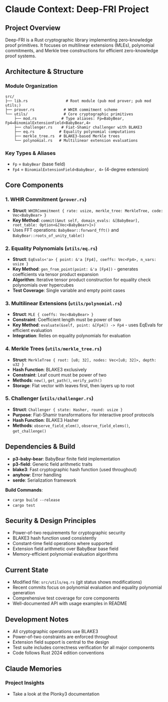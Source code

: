 # Claude Context: Deep-FRI Project

## Project Overview
Deep-FRI is a Rust cryptographic library implementing zero-knowledge proof primitives. It focuses on multilinear extensions (MLEs), polynomial commitments, and Merkle tree constructions for efficient zero-knowledge proof systems.

## Architecture & Structure

### Module Organization
```
src/
├── lib.rs                 # Root module (pub mod prover; pub mod utils;)
├── prover.rs             # WHIR commitment scheme
└── utils/                # Core cryptographic primitives
    ├── mod.rs           # Type aliases: Fp=BabyBear, Fp4=BinomialExtensionField<BabyBear,4>
    ├── challenger.rs    # Fiat-Shamir challenger with BLAKE3
    ├── eq.rs           # Equality polynomial computations
    ├── merkle_tree.rs  # BLAKE3-based Merkle trees
    └── polynomial.rs   # Multilinear extension evaluations
```

### Key Types & Aliases
- `Fp` = `BabyBear` (base field)
- `Fp4` = `BinomialExtensionField<BabyBear, 4>` (4-degree extension)

## Core Components

### 1. WHIR Commitment (`prover.rs`)
- **Struct**: `WHIRCommitment { rate: usize, merkle_tree: MerkleTree, code: Vec<BabyBear> }`
- **Key Method**: `commit(&mut self, domain_evals: &[BabyBear], root_table: Option<&[Vec<BabyBear>]>)`
- Uses FFT operations: `BabyBear::forward_fft()` and `BabyBear::roots_of_unity_table()`

### 2. Equality Polynomials (`utils/eq.rs`)
- **Struct**: `EqEvals<'a> { point: &'a [Fp4], coeffs: Vec<Fp4>, n_vars: usize }`
- **Key Method**: `gen_from_point(point: &'a [Fp4])` - generates coefficients via tensor product expansion
- **Algorithm**: Iterative tensor product construction for equality check polynomials over hypercubes
- **Test Coverage**: Single variable and empty point cases

### 3. Multilinear Extensions (`utils/polynomial.rs`)
- **Struct**: `MLE { coeffs: Vec<BabyBear> }`
- **Constraint**: Coefficient length must be power of two
- **Key Method**: `evaluate(&self, point: &[Fp4]) -> Fp4` - uses EqEvals for efficient evaluation
- **Integration**: Relies on equality polynomials for evaluation

### 4. Merkle Trees (`utils/merkle_tree.rs`)
- **Struct**: `MerkleTree { root: [u8; 32], nodes: Vec<[u8; 32]>, depth: u32 }`
- **Hash Function**: BLAKE3 exclusively
- **Constraint**: Leaf count must be power of two
- **Methods**: `new()`, `get_path()`, `verify_path()`
- **Storage**: Flat vector with leaves first, then layers up to root

### 5. Challenger (`utils/challenger.rs`)
- **Struct**: `Challenger { state: Hasher, round: usize }`
- **Purpose**: Fiat-Shamir transformations for interactive proof protocols
- **Hash Function**: BLAKE3 Hasher
- **Methods**: `observe_field_elem()`, `observe_field_elems()`, `get_challenge()`

## Dependencies & Build
- **p3-baby-bear**: BabyBear finite field implementation
- **p3-field**: Generic field arithmetic traits
- **blake3**: Fast cryptographic hash function (used throughout)
- **anyhow**: Error handling
- **serde**: Serialization framework

**Build Commands**:
- `cargo build --release`
- `cargo test`

## Security & Design Principles
- Power-of-two requirements for cryptographic security
- BLAKE3 hash function used consistently
- Constant-time field operations where supported
- Extension field arithmetic over BabyBear base field
- Memory-efficient polynomial evaluation algorithms

## Current State
- Modified file: `src/utils/eq.rs` (git status shows modifications)
- Recent commits focus on polynomial evaluation and equality polynomial generation
- Comprehensive test coverage for core components
- Well-documented API with usage examples in README

## Development Notes
- All cryptographic operations use BLAKE3
- Power-of-two constraints are enforced throughout
- Extension field support is central to the design
- Test suite includes correctness verification for all major components
- Code follows Rust 2024 edition conventions

## Claude Memories

### Project Insights
- Take a look at the Plonky3 documentation